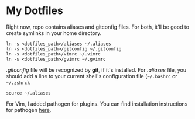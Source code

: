 # My Dotfiles

Right now, repo contains aliases and gitconfig files. For both, it'll be good to create symlinks in your home directory.

    ln -s <dotfiles_path>/aliases ~/.aliases
    ln -s <dotfiles_path>/gitconfig ~/.gitconfig
    ln -s <dotfiles_path>/vimrc ~/.vimrc
    ln -s <dotfiles_path>/gvimrc ~/.gvimrc
    
*.gitconfig* file will be recognized by **git**, if it's installed. For *.aliases* file, you should add a line to your current shell's configuration file (`~/.bashrc` or `~/.zshrc`).

    source ~/.aliases
    
For Vim, I added pathogen for plugins. You can find installation instructions for pathogen [here](https://github.com/tpope/vim-pathogen).